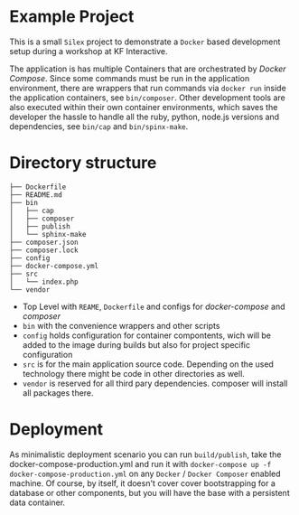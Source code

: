 # Example Project

This is a small `Silex` project to demonstrate a `Docker` based development setup during a workshop at KF Interactive.

The application is has multiple Containers that are orchestrated by _Docker Compose_. Since some commands must be run in the application environment, there are wrappers that run commands via `docker run` inside the application containers, see `bin/composer`. Other development tools are also executed within their own container environments, which saves the developer the hassle to handle all the ruby, python, node.js versions and dependencies, see `bin/cap` and `bin/spinx-make`.

# Directory structure

```
├── Dockerfile
├── README.md
├── bin
│   ├── cap
│   ├── composer
│   ├── publish
│   └── sphinx-make
├── composer.json
├── composer.lock
├── config
├── docker-compose.yml
├── src
│   └── index.php
└── vendor
```
 

 * Top Level with `REAME`, `Dockerfile` and configs for _docker-compose_ and _composer_
 * `bin` with the convenience wrappers and other scripts
 * `config` holds configuration for container compontents, wich will be added to the image during builds but also for project specific configuration
 * `src` is for the main application source code. Depending on the used technology there might be code in other directories as well.
 * `vendor` is reserved for all third pary dependencies. composer will install all packages there.


# Deployment

As minimalistic deployment scenario you can run `build/publish`, take the docker-compose-production.yml and run it with `docker-compose up -f docker-compose-production.yml` on any `Docker` / `Docker Composer` enabled machine. Of course, by itself, it doesn't cover cover bootstrapping for a database or other components, but you will have the base with a persistent data container.
